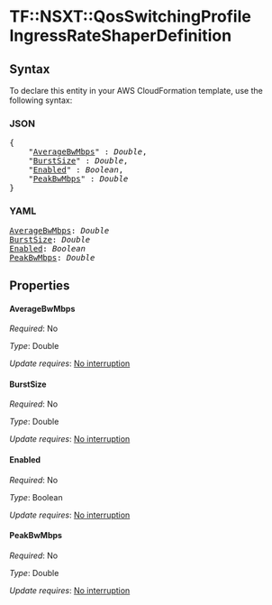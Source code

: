 # TF::NSXT::QosSwitchingProfile IngressRateShaperDefinition

## Syntax

To declare this entity in your AWS CloudFormation template, use the following syntax:

### JSON

<pre>
{
    "<a href="#averagebwmbps" title="AverageBwMbps">AverageBwMbps</a>" : <i>Double</i>,
    "<a href="#burstsize" title="BurstSize">BurstSize</a>" : <i>Double</i>,
    "<a href="#enabled" title="Enabled">Enabled</a>" : <i>Boolean</i>,
    "<a href="#peakbwmbps" title="PeakBwMbps">PeakBwMbps</a>" : <i>Double</i>
}
</pre>

### YAML

<pre>
<a href="#averagebwmbps" title="AverageBwMbps">AverageBwMbps</a>: <i>Double</i>
<a href="#burstsize" title="BurstSize">BurstSize</a>: <i>Double</i>
<a href="#enabled" title="Enabled">Enabled</a>: <i>Boolean</i>
<a href="#peakbwmbps" title="PeakBwMbps">PeakBwMbps</a>: <i>Double</i>
</pre>

## Properties

#### AverageBwMbps

_Required_: No

_Type_: Double

_Update requires_: [No interruption](https://docs.aws.amazon.com/AWSCloudFormation/latest/UserGuide/using-cfn-updating-stacks-update-behaviors.html#update-no-interrupt)

#### BurstSize

_Required_: No

_Type_: Double

_Update requires_: [No interruption](https://docs.aws.amazon.com/AWSCloudFormation/latest/UserGuide/using-cfn-updating-stacks-update-behaviors.html#update-no-interrupt)

#### Enabled

_Required_: No

_Type_: Boolean

_Update requires_: [No interruption](https://docs.aws.amazon.com/AWSCloudFormation/latest/UserGuide/using-cfn-updating-stacks-update-behaviors.html#update-no-interrupt)

#### PeakBwMbps

_Required_: No

_Type_: Double

_Update requires_: [No interruption](https://docs.aws.amazon.com/AWSCloudFormation/latest/UserGuide/using-cfn-updating-stacks-update-behaviors.html#update-no-interrupt)

